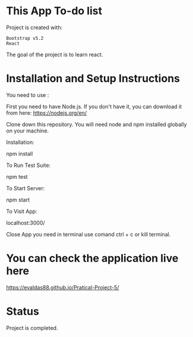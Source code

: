 # This App To-do list

Project is created with:

    Bootstrap v5.2
    React

The goal of the project is to learn react.


# Installation and Setup Instructions

You need to use :

First you need to have Node.js. If you don't have it, you can download it from here:  https://nodejs.org/en/

Clone down this repository. You will need node and npm installed globally on your machine.

Installation:


npm install

To Run Test Suite:

npm test

To Start Server:

npm start

To Visit App:

localhost:3000/

Close  App you need  in terminal use comand ctrl + c or kill terminal.

# You can check the application live here

 https://evaldas88.github.io/Pratical-Project-5/

 # Status

 Project is completed.


